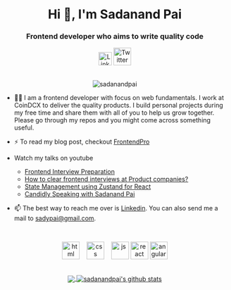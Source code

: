 <h1 align="center">Hi 👋, I'm Sadanand Pai</h1>
<h3 align="center">Frontend developer who aims to write quality code</h3>

<div align=center>
  <a href="https://www.linkedin.com/in/sadanandpai/"><img src="https://cdn.worldvectorlogo.com/logos/linkedin-icon-2.svg" title="Linkedin" alt="Linkedin Account" width="30"/></a>
  <a href="https://twitter.com/paicube"><img src="https://cdn.worldvectorlogo.com/logos/twitter-6.svg" title="Twitter" alt="Twitter Account" width="40"/></a>
  <br><br>
 <p><img src="https://komarev.com/ghpvc/?username=sadanandpai" alt="sadanandpai" /></p>
</div>

- 👨‍💻 I am a frontend developer with focus on web fundamentals. I work at CoinDCX to deliver the quality products. I build personal projects during my free time and share them with all of you to help us grow together. Please go through my repos and you might come across something useful.

- ⚡ To read my blog post, checkout [FrontendPro](https://frontendpro.hashnode.dev/)
  
- Watch my talks on youtube
  - [Frontend Interview Preparation](https://www.youtube.com/watch?v=fMeU-SBQKlU)
  - [How to clear frontend interviews at Product companies?](https://www.youtube.com/watch?v=LjpWXIT_XvY)
  - [State Management using Zustand for React](https://www.youtube.com/watch?v=pP9gQr0nK2s)
  - [Candidly Speaking with Sadanand Pai](https://www.youtube.com/watch?v=uPK82gCBVdk)

- 📫 The best way to reach me over is [Linkedin](https://linkedin.com/in/sadanandpai). You can also send me a mail to sadypai@gmail.com.

<br>

<p align="center">
  <img src="https://upload.wikimedia.org/wikipedia/commons/thumb/6/61/HTML5_logo_and_wordmark.svg/2048px-HTML5_logo_and_wordmark.svg.png" alt="html" width="auto" height="40">&nbsp;&nbsp;&nbsp;
  <img src='https://upload.wikimedia.org/wikipedia/commons/thumb/d/d5/CSS3_logo_and_wordmark.svg/1200px-CSS3_logo_and_wordmark.svg.png' alt="css" width="auto" height="40">&nbsp;&nbsp;&nbsp;
  <img src='https://upload.wikimedia.org/wikipedia/commons/6/6a/JavaScript-logo.png' height='40' width='auto' alt="js">
  <img src="https://upload.wikimedia.org/wikipedia/commons/thumb/a/a7/React-icon.svg/1280px-React-icon.svg.png" alt="react" width="auto" height="40"/>
  <img src="https://angular.io/assets/images/logos/angular/angular.svg" alt="angular" width="40" height="40"/>
<p align="center">
  
<br>
  
<a href="https://github.com/sadanandpai/github-readme-stats">
  <img align="center" src="https://github-readme-stats.vercel.app/api/top-langs/?username=sadanandpai&theme=radical&hide=glsl,python" />
</a>
<a href="https://github.com/anuraghazra/github-readme-stats">
  <img align="center" src="https://github-readme-stats.vercel.app/api?username=sadanandpai&show_icons=true&theme=radical&line_height=27" alt="sadanandpai's github stats" />
</a>
